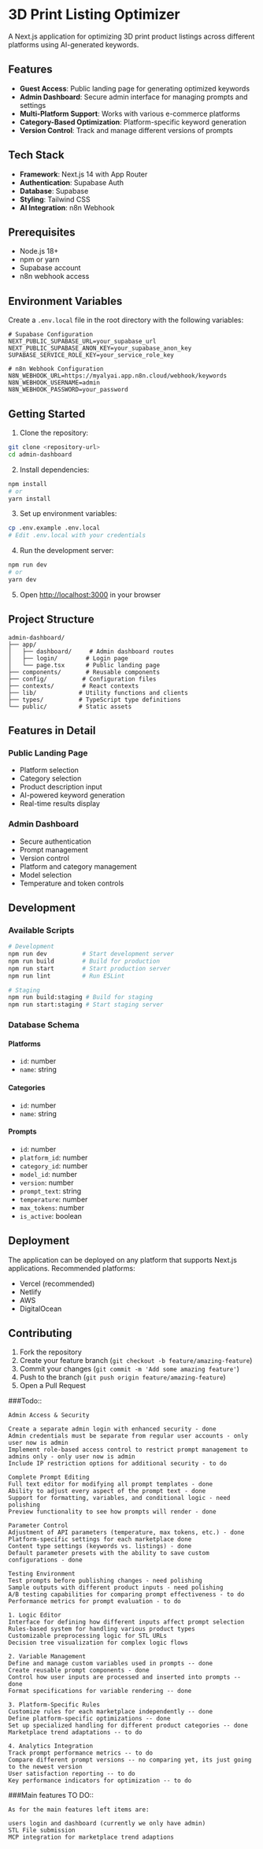 # 3D Print Listing Optimizer

A Next.js application for optimizing 3D print product listings across different platforms using AI-generated keywords.

## Features

- **Guest Access**: Public landing page for generating optimized keywords
- **Admin Dashboard**: Secure admin interface for managing prompts and settings
- **Multi-Platform Support**: Works with various e-commerce platforms
- **Category-Based Optimization**: Platform-specific keyword generation
- **Version Control**: Track and manage different versions of prompts

## Tech Stack

- **Framework**: Next.js 14 with App Router
- **Authentication**: Supabase Auth
- **Database**: Supabase
- **Styling**: Tailwind CSS
- **AI Integration**: n8n Webhook

## Prerequisites

- Node.js 18+ 
- npm or yarn
- Supabase account
- n8n webhook access

## Environment Variables

Create a `.env.local` file in the root directory with the following variables:

```env
# Supabase Configuration
NEXT_PUBLIC_SUPABASE_URL=your_supabase_url
NEXT_PUBLIC_SUPABASE_ANON_KEY=your_supabase_anon_key
SUPABASE_SERVICE_ROLE_KEY=your_service_role_key

# n8n Webhook Configuration
N8N_WEBHOOK_URL=https://myalyai.app.n8n.cloud/webhook/keywords
N8N_WEBHOOK_USERNAME=admin
N8N_WEBHOOK_PASSWORD=your_password
```

## Getting Started

1. Clone the repository:
```bash
git clone <repository-url>
cd admin-dashboard
```

2. Install dependencies:
```bash
npm install
# or
yarn install
```

3. Set up environment variables:
```bash
cp .env.example .env.local
# Edit .env.local with your credentials
```

4. Run the development server:
```bash
npm run dev
# or
yarn dev
```

5. Open [http://localhost:3000](http://localhost:3000) in your browser

## Project Structure

```
admin-dashboard/
├── app/
│   ├── dashboard/     # Admin dashboard routes
│   ├── login/        # Login page
│   └── page.tsx      # Public landing page
├── components/       # Reusable components
├── config/          # Configuration files
├── contexts/        # React contexts
├── lib/            # Utility functions and clients
├── types/          # TypeScript type definitions
└── public/         # Static assets
```

## Features in Detail

### Public Landing Page
- Platform selection
- Category selection
- Product description input
- AI-powered keyword generation
- Real-time results display

### Admin Dashboard
- Secure authentication
- Prompt management
- Version control
- Platform and category management
- Model selection
- Temperature and token controls

## Development

### Available Scripts

```bash
# Development
npm run dev          # Start development server
npm run build        # Build for production
npm run start        # Start production server
npm run lint         # Run ESLint

# Staging
npm run build:staging # Build for staging
npm run start:staging # Start staging server
```

### Database Schema

#### Platforms
- `id`: number
- `name`: string

#### Categories
- `id`: number
- `name`: string

#### Prompts
- `id`: number
- `platform_id`: number
- `category_id`: number
- `model_id`: number
- `version`: number
- `prompt_text`: string
- `temperature`: number
- `max_tokens`: number
- `is_active`: boolean

## Deployment

The application can be deployed on any platform that supports Next.js applications. Recommended platforms:

- Vercel (recommended)
- Netlify
- AWS
- DigitalOcean

## Contributing

1. Fork the repository
2. Create your feature branch (`git checkout -b feature/amazing-feature`)
3. Commit your changes (`git commit -m 'Add some amazing feature'`)
4. Push to the branch (`git push origin feature/amazing-feature`)
5. Open a Pull Request


###Todo::
``` 
Admin Access & Security

Create a separate admin login with enhanced security - done
Admin credentials must be separate from regular user accounts - only user now is admin
Implement role-based access control to restrict prompt management to admins only - only user now is admin
Include IP restriction options for additional security - to do

Complete Prompt Editing
Full text editor for modifying all prompt templates - done
Ability to adjust every aspect of the prompt text - done
Support for formatting, variables, and conditional logic - need polishing
Preview functionality to see how prompts will render - done

Parameter Control
Adjustment of API parameters (temperature, max tokens, etc.) - done
Platform-specific settings for each marketplace done
Content type settings (keywords vs. listings) - done
Default parameter presets with the ability to save custom configurations - done

Testing Environment
Test prompts before publishing changes - need polishing
Sample outputs with different product inputs - need polishing
A/B testing capabilities for comparing prompt effectiveness - to do
Performance metrics for prompt evaluation - to do

1. Logic Editor
Interface for defining how different inputs affect prompt selection
Rules-based system for handling various product types
Customizable preprocessing logic for STL URLs
Decision tree visualization for complex logic flows

2. Variable Management
Define and manage custom variables used in prompts -- done
Create reusable prompt components - done
Control how user inputs are processed and inserted into prompts -- done
Format specifications for variable rendering -- done

3. Platform-Specific Rules
Customize rules for each marketplace independently -- done
Define platform-specific optimizations -- done
Set up specialized handling for different product categories -- done
Marketplace trend adaptations -- to do

4. Analytics Integration
Track prompt performance metrics -- to do
Compare different prompt versions -- no comparing yet, its just going to the newest version
User satisfaction reporting -- to do
Key performance indicators for optimization -- to do
```


###Main features TO DO::

```
As for the main features left items are:

users login and dashboard (currently we only have admin)
STL File submission
MCP integration for marketplace trend adaptions
```
